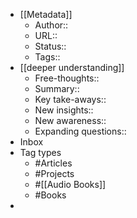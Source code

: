 - [[Metadata]]
    - Author::
    - URL::
    - Status:: 
    - Tags::
- [[deeper understanding]]
    - Free-thoughts::
    - Summary::
    - Key take-aways::
    - New insights::
    - New awareness::
    - Expanding questions::
- Inbox
- Tag types
    - #Articles
    - #Projects
    - #[[Audio Books]]
    - #Books
- 
